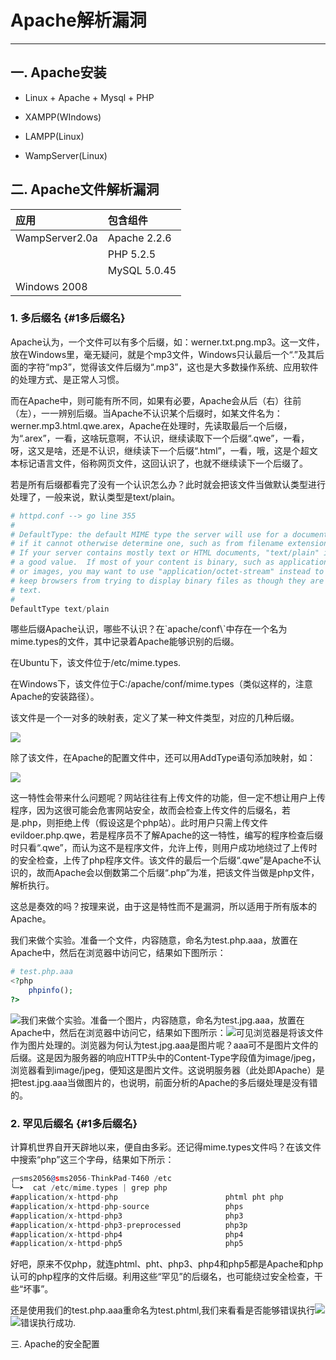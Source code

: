 # Apache解析漏洞

---

## 一. Apache安装

* Linux + Apache + Mysql + PHP

* XAMPP\(WIndows\)

* LAMPP\(Linux\)

* WampServer\(Linux\)

## 二. Apache文件解析漏洞

| 应用 | 包含组件 |
| :--- | :--- |
| WampServer2.0a | Apache 2.2.6 |
|  | PHP      5.2.5 |
|  | MySQL 5.0.45 |
| Windows 2008 |  |

### 1. 多后缀名 {#1多后缀名}

Apache认为，一个文件可以有多个后缀，如：werner.txt.png.mp3。这一文件，放在Windows里，毫无疑问，就是个mp3文件，Windows只认最后一个“.”及其后面的字符“mp3”，觉得该文件后缀为“.mp3”，这也是大多数操作系统、应用软件的处理方式、是正常人习惯。

而在Apache中，则可能有所不同，如果有必要，Apache会从后（右）往前（左），一一辨别后缀。当Apache不认识某个后缀时，如某文件名为：werner.mp3.html.qwe.arex，Apache在处理时，先读取最后一个后缀，为“.arex”，一看，这啥玩意啊，不认识，继续读取下一个后缀“.qwe”，一看，呀，这又是啥，还是不认识，继续读下一个后缀“.html”，一看，哦，这是个超文本标记语言文件，俗称网页文件，这回认识了，也就不继续读下一个后缀了。

若是所有后缀都看完了没有一个认识怎么办？此时就会把该文件当做默认类型进行处理了，一般来说，默认类型是text/plain。

```py
# httpd.conf --> go line 355
#
# DefaultType: the default MIME type the server will use for a document
# if it cannot otherwise determine one, such as from filename extensions.
# If your server contains mostly text or HTML documents, "text/plain" is
# a good value.  If most of your content is binary, such as applications
# or images, you may want to use "application/octet-stream" instead to
# keep browsers from trying to display binary files as though they are
# text.
#
DefaultType text/plain
```

哪些后缀Apache认识，哪些不认识？在\`apache/conf\\`中存在一个名为mime.types的文件，其中记录着Apache能够识别的后缀。

在Ubuntu下，该文件位于/etc/mime.types.

在Windows下，该文件位于C:/apache/conf/mime.types（类似这样的，注意Apache的安装路径）。

该文件是一个一对多的映射表，定义了某一种文件类型，对应的几种后缀。

![](/fileParser/image/apache-mime.png)

除了该文件，在Apache的配置文件中，还可以用AddType语句添加映射，如：

![](/fileParser/image/apache-add-mime.png)

这一特性会带来什么问题呢？网站往往有上传文件的功能，但一定不想让用户上传程序，因为这很可能会危害网站安全，故而会检查上传文件的后缀名，若是.php，则拒绝上传（假设这是个php站）。此时用户只需上传文件evildoer.php.qwe，若是程序员不了解Apache的这一特性，编写的程序检查后缀时只看“.qwe”，而认为这不是程序文件，允许上传，则用户成功地绕过了上传时的安全检查，上传了php程序文件。该文件的最后一个后缀“.qwe”是Apache不认识的，故而Apache会以倒数第二个后缀“.php”为准，把该文件当做是php文件，解析执行。

这总是奏效的吗？按理来说，由于这是特性而不是漏洞，所以适用于所有版本的Apache。

我们来做个实验。准备一个文件，内容随意，命名为test.php.aaa，放置在Apache中，然后在浏览器中访问它，结果如下图所示：

```php
# test.php.aaa
<?php
    phpinfo();
?>
```

![](/fileParser/image/apache-testphp.png)我们来做个实验。准备一个图片，内容随意，命名为test.jpg.aaa，放置在Apache中，然后在浏览器中访问它，结果如下图所示：![](/fileParser/image/apache-testjpg.png)可见浏览器是将该文件作为图片处理的。浏览器为何认为test.jpg.aaa是图片呢？aaa可不是图片文件的后缀。这是因为服务器的响应HTTP头中的Content-Type字段值为image/jpeg，浏览器看到image/jpeg，便知这是图片文件。这说明服务器（此处即Apache）是把test.jpg.aaa当做图片的，也说明，前面分析的Apache的多后缀处理是没有错的。

### 2. 罕见后缀名 {#1多后缀名}

计算机世界自开天辟地以来，便自由多彩。还记得mime.types文件吗？在该文件中搜索“php”这三个字母，结果如下所示：

```asm
╭─sms2056@sms2056-ThinkPad-T460 /etc
╰─➤  cat /etc/mime.types | grep php
#application/x-httpd-php                        phtml pht php
#application/x-httpd-php-source                 phps
#application/x-httpd-php3                       php3
#application/x-httpd-php3-preprocessed          php3p
#application/x-httpd-php4                       php4
#application/x-httpd-php5                       php5
```

好吧，原来不仅php，就连phtml、pht、php3、php4和php5都是Apache和php认可的php程序的文件后缀。利用这些“罕见”的后缀名，也可能绕过安全检查，干些“坏事”。

还是使用我们的test.php.aaa重命名为test.phtml,我们来看看是否能够错误执行![](/fileParser/image/apache-php3.png)![](/fileParser/image/apache-php.png)错误执行成功.

三. Apache的安全配置

